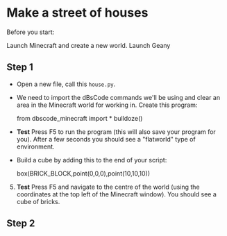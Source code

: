 # Make a street of houses

Before you start:

Launch Minecraft and create a new world.
Launch Geany

## Step 1

* Open a new file, call this `house.py`.

* We need to import the dBsCode commands we'll be using and clear an
area in the Minecraft world for working in. Create this program:


    from dbscode_minecraft import *
    bulldoze()


* **Test** Press F5 to run the program (this will also save your
program for you). After a few seconds you should see a "flatworld" type
of environment.

* Build a cube by adding this to the end of your script:


     box(BRICK_BLOCK,point(0,0,0),point(10,10,10))


5. **Test** Press F5 and navigate to the centre of the world (using the
coordinates at the top left of the Minecraft window). You should see a
cube of bricks.

## Step 2
